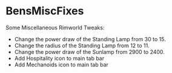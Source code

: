 # BensMiscFixes
Some Miscellaneous Rimworld Tweaks:

- Change the power draw of the Standing Lamp from 30 to 15.
- Change the radius of the Standing Lamp from 12 to 11.
- Change the power draw of the Sunlamp from 2900 to 2400.
- Add Hospitality icon to main tab bar
- Add Mechanoids icon to main tab bar
